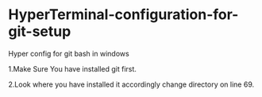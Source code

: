 # HyperTerminal-configuration-for-git-setup
Hyper config for git bash in windows

1.Make Sure You have installed git first.

2.Look where you have installed it accordingly change directory on line 69.
